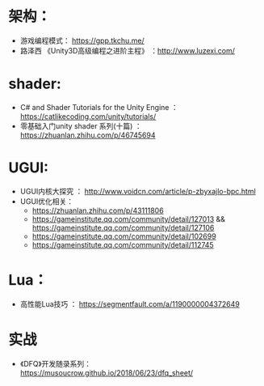 # 架构：
- 游戏编程模式： https://gpp.tkchu.me/
- 路泽西 《Unity3D高级编程之进阶主程》 ：http://www.luzexi.com/


# shader:
- C# and Shader Tutorials for the Unity Engine ： https://catlikecoding.com/unity/tutorials/ 
- 零基础入门unity shader 系列(十篇) ： https://zhuanlan.zhihu.com/p/46745694



# UGUI:
- UGUI内核大探究 ： http://www.voidcn.com/article/p-zbyxajlo-bpc.html
- UGUI优化相关：  
  - https://zhuanlan.zhihu.com/p/43111806
  - https://gameinstitute.qq.com/community/detail/127013    &&     https://gameinstitute.qq.com/community/detail/127106
  - https://gameinstitute.qq.com/community/detail/102699
  - https://gameinstitute.qq.com/community/detail/112745


# Lua：
- 高性能Lua技巧 ： https://segmentfault.com/a/1190000004372649

# 实战
- 《DFQ》开发随录系列： https://musoucrow.github.io/2018/06/23/dfq_sheet/
